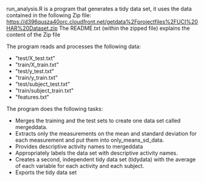 run_analysis.R is a program that generates a tidy data set, it uses the data contained in the following Zip file:
https://d396qusza40orc.cloudfront.net/getdata%2Fprojectfiles%2FUCI%20HAR%20Dataset.zip 
The README.txt (within the zipped file) explains the content of the Zip file

The program reads and processes the following data:
* "test/X_test.txt"
* "train/X_train.txt"
* "test/y_test.txt"
* "train/y_train.txt"
* "test/subject_test.txt"
* "train/subject_train.txt"
* "features.txt"

The program does the following tasks:
* Merges the training and the test sets to create one data set called mergeddata.  
* Extracts only the measurements on the mean and standard deviation for each measurement and put them into only_means_sd_data. 
* Provides descriptive activity names to mergeddata
* Appropriately labels the data set with descriptive activity names. 
* Creates a second, independent tidy data set (tidydata) with the average of each variable for each activity and each subject. 
* Exports the tidy data set
